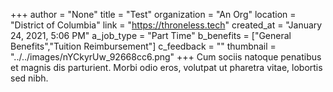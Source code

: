 +++
author = "None"
title = "Test"
organization = "An Org"
location = "District of Columbia"
link = "https://throneless.tech"
created_at = "January 24, 2021, 5:06 PM"
a_job_type = "Part Time"
b_benefits = ["General Benefits","Tuition Reimbursement"]
c_feedback = ""
thumbnail = "../../images/nYCkyrUw_92668cc6.png"
+++
Cum sociis natoque penatibus et magnis dis parturient. Morbi odio eros, volutpat ut pharetra vitae, lobortis sed nibh.
